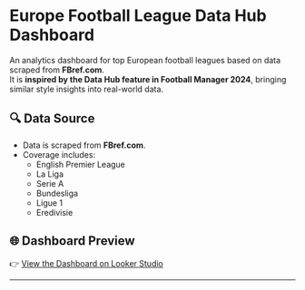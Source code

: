# Europe Football League Data Hub Dashboard

An analytics dashboard for top European football leagues based on data scraped from **FBref.com**.  
It is **inspired by the Data Hub feature in Football Manager 2024**, bringing similar style insights into real-world data.

## 🔍 Data Source

- Data is scraped from **FBref.com**.
- Coverage includes:  
  - English Premier League  
  - La Liga  
  - Serie A  
  - Bundesliga  
  - Ligue 1  
  - Eredivisie  

## 🌐 Dashboard Preview

👉 [View the Dashboard on Looker Studio](https://lookerstudio.google.com/s/ih_WwC8xv4M)

---

